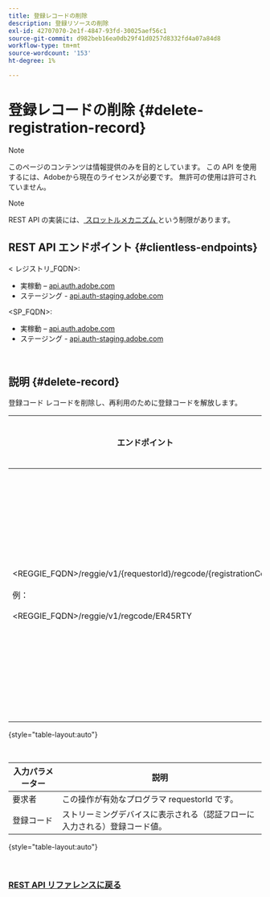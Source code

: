 ```yaml
---
title: 登録レコードの削除
description: 登録リソースの削除
exl-id: 42707070-2e1f-4847-93fd-30025aef56c1
source-git-commit: d982beb16ea0db29f41d0257d8332fd4a07a84d8
workflow-type: tm+mt
source-wordcount: '153'
ht-degree: 1%

---
```


# 登録レコードの削除 {#delete-registration-record}

>[!NOTE]
>
>このページのコンテンツは情報提供のみを目的としています。 この API を使用するには、Adobeから現在のライセンスが必要です。 無許可の使用は許可されていません。

>[!NOTE]
>
> REST API の実装には、[ スロットルメカニズム ](/help/authentication/integration-guide-programmers/throttling-mechanism.md) という制限があります。

## REST API エンドポイント {#clientless-endpoints}

&lt; レジストリ_FQDN>:

* 実稼動 – [api.auth.adobe.com](http://api.auth.adobe.com/)
* ステージング - [api.auth-staging.adobe.com](http://api.auth-staging.adobe.com/)

&lt;SP_FQDN>:

* 実稼動 – [api.auth.adobe.com](http://api.auth.adobe.com/)
* ステージング - [api.auth-staging.adobe.com](http://api.auth-staging.adobe.com/)

</br>


## 説明 {#delete-record}

登録コード レコードを削除し、再利用のために登録コードを解放します。

| エンドポイント | 呼び出 </br> 元 | 入力   </br> パラメーター | HTTP </br> メソッド | 応答 | HTTP </br>Response |
| --- | --- | --- | --- | --- | --- |
| &lt;REGGIE_FQDN>/reggie/v1/{requestorId}/regcode/{registrationCode}</br></br> 例：</br></br>&lt;REGGIE_FQDN>/reggie/v1/regcode/ER45RTY | ストリーミングアプリ </br></br> プログラマ </br></br> サービス | 1.要求者 ID </br>    （パスコンポーネント） </br>2.  登録コード </br>    （パスコンポーネント） | DELETE | なし | 204 |

{style="table-layout:auto"}

</br>

| 入力パラメーター | 説明 |
| --- | --- |
| 要求者 | この操作が有効なプログラマ requestorId です。 |
| 登録コード | ストリーミングデバイスに表示される（認証フローに入力される）登録コード値。 |

{style="table-layout:auto"}

</br>

### [REST API リファレンスに戻る ](/help/authentication/integration-guide-programmers/legacy/rest-api-v1/rest-api-reference.md)

